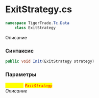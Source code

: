 
# ExitStrategy.cs
```csharp
namespace TigerTrade.Tc.Data  
    class ExitStrategy
```

Описание

### Синтаксис
```csharp
public void Init(ExitStrategy strategy)
```

### Параметры  
<mark style="color:yellow;">`strategy`</mark> <mark style="color:red;">*`ExitStrategy`*</mark>  
 *Описание*  
  

                    
                    